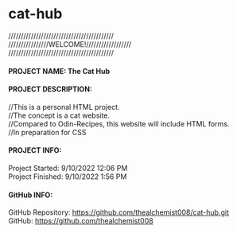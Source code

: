# cat-hub
//////////////////////////////////////////  
////////////////WELCOME!//////////////////  
//////////////////////////////////////////
#### PROJECT NAME: The Cat Hub
#### PROJECT DESCRIPTION:
//This is a personal HTML project.  
//The concept is a cat website.  
//Compared to Odin-Recipes, this website will include HTML forms.  
//In preparation for CSS  
#### PROJECT INFO:
Project Started: 9/10/2022 12:06 PM  
Project Finished: 9/10/2022 1:56 PM  
#### GitHub INFO:
GitHub Repository: https://github.com/thealchemist008/cat-hub.git  
GitHub: https://github.com/thealchemist008

